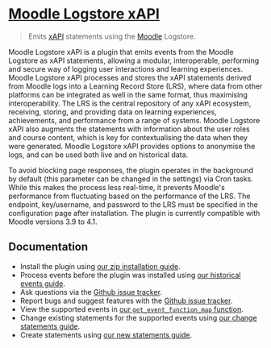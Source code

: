 # [Moodle Logstore xAPI](https://moodle.org/plugins/view/logstore_xapi)
> Emits [xAPI](https://github.com/adlnet/xAPI-Spec/blob/master/xAPI.md) statements using the [Moodle](https://moodle.org/) Logstore.

Moodle Logstore xAPI is a plugin that emits events from the Moodle Logstore as xAPI statements, allowing a modular, interoperable, performing and secure way of logging user 
interactions and learning experiences.
Moodle Logstore xAPI processes and stores the xAPI statements derived from Moodle logs into a Learning Record Store (LRS), where data from other platforms can be integrated as 
well in the same format, thus maximising interoperability. The LRS is the central repository of any xAPI ecosystem, receiving, storing, and providing data on learning experiences, 
achievements, and performance from a range of systems.
Moodle Logstore xAPI also augments the statements with information about the user roles and course content, which is key 
for contextualising the data when they were generated. Moodle Logstore xAPI provides options to anonymise the logs, and can be used both live and on historical data.

To avoid blocking page responses, the plugin operates in the background by default (this parameter can be changed in the settings) via Cron tasks. While this makes the process 
less real-time, it prevents Moodle's performance from fluctuating based on the performance of the LRS. The endpoint, key/username, and password to the LRS must be specified in 
the configuration page after installation. The plugin is currently compatible with Moodle versions 3.9 to 4.1.

## Documentation
- Install the plugin using [our zip installation guide](/docs/install-with-zip.md).
- Process events before the plugin was installed using [our historical events guide](/docs/historical-events.md).
- Ask questions via the [Github issue tracker](https://github.com/xAPI-vle/moodle-logstore_xapi/issues).
- Report bugs and suggest features with the [Github issue tracker](https://github.com/xAPI-vle/moodle-logstore_xapi/issues).
- View the supported events in [our `get_event_function_map` function](/src/transformer/get_event_function_map.php).
- Change existing statements for the supported events using [our change statements guide](/docs/change-statements.md).
- Create statements using [our new statements guide](/docs/new-statements.md).

